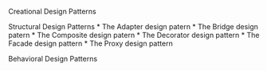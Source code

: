 

Creational Design Patterns

Structural Design Patterns
    * The Adapter design patern
    * The Bridge design patern
    * The Composite design patern
    * The Decorator design pattern
    * The Facade design pattern
    * The Proxy design pattern
    
Behavioral Design Patterns